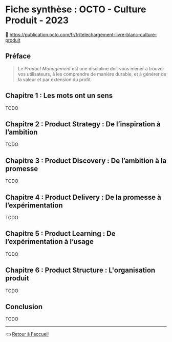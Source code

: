 # Fiche synthèse : OCTO - Culture Produit - 2023

:link: <https://publication.octo.com/fr/fr/telechargement-livre-blanc-culture-produit>

## Préface

> Le _Product Management_ est une discipline doit vous mener à trouver vos utilisateurs, à les comprendre de manière durable, et à générer de la valeur et par extension du profit.

## Chapitre 1 : Les mots ont un sens

TODO

## Chapitre 2 : Product Strategy : De l’inspiration à l’ambition

TODO

## Chapitre 3 : Product Discovery : De l’ambition à la promesse

TODO

## Chapitre 4 : Product Delivery : De la promesse à l’expérimentation

TODO

## Chapitre 5 : Product Learning : De l’expérimentation à l’usage

TODO

## Chapitre 6 : Product Structure : L'organisation produit

TODO

## Conclusion

TODO

---
:point_left: [Retour à l'accueil](../README.md)
